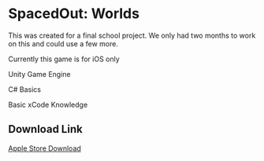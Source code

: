 <h1>SpacedOut: Worlds</h1>
<p>This was created for a final school project. We only had two months to work on this and could use a few more.</p>
<p>Currently this game is for iOS only</p>

<p>Unity Game Engine</p>
<p>C# Basics</p>
<p>Basic xCode Knowledge</p>
<h2>Download Link</h2>
<a href = https://apps.apple.com/iq/app/spaced-out-worlds/id1618551994>Apple Store Download</a>
